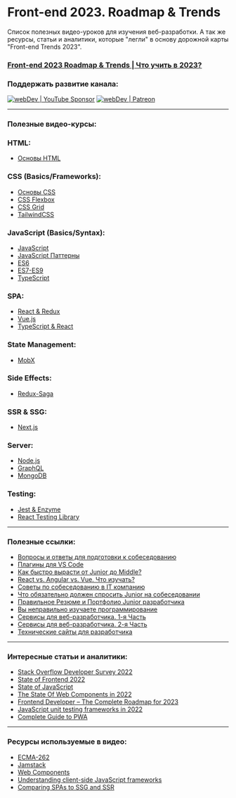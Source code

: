 # Front-end 2023. Roadmap & Trends
Список полезных видео-уроков для изучения веб-разработки.
А так же ресурсы, статьи и аналитики, которые "легли" в основу дорожной карты "Front-end Trends 2023".

### [Front-end 2023 Roadmap & Trends | Что учить в 2023?](https://youtu.be/VMjRWJWWDuo)

### Поддержать развитие канала:
[<img alt="webDev | YouTube Sponsor" src="https://img.shields.io/badge/Become a sponsor-F70000.svg?&style=for-the-badge&logo=youtube&logoColor=fff" />][sponsor]
[<img alt="webDev | Patreon" src="https://img.shields.io/badge/Become a patron-EF6451.svg?&style=for-the-badge&logo=patreon&logoColor=fff" />][patron]

---

### Полезные видео-курсы:

### HTML:
- [Основы HTML](https://www.youtube.com/watch?v=NUtloXE1L9U&list=PLNkWIWHIRwMFtHHg0amAgocYP-kZypbY7&index=1)

### CSS (Basics/Frameworks):
- [Основы CSS](https://www.youtube.com/watch?v=8pQKDVRc0T8&list=PLNkWIWHIRwMHUawuIEpPI_tOG7Mfhs_sA&index=1)
- [CSS Flexbox](https://www.youtube.com/watch?v=O-ytfplFQ3c&list=PLNkWIWHIRwMG0EUBS8rvTRVNL9IcxcawW&index=1)
- [CSS Grid](https://www.youtube.com/watch?v=LHW_M9mf4Is&list=PLNkWIWHIRwMHlq6yOP65F_rNH5wID1U21&index=1)
- [TailwindCSS](https://www.youtube.com/watch?v=3bbfisTVMcE&list=PLNkWIWHIRwMFN8qKfZ5Lgr29L5BoJKFfa&index=1)

### JavaScript (Basics/Syntax):
- [JavaScript](https://www.youtube.com/watch?v=DPfaa66OZj8&list=PLNkWIWHIRwMHKLotIS_d-wyj00pg0AnUg&index=1)
- [JavaScript Паттерны](https://www.youtube.com/watch?v=RyY6x_6ws4s&list=PLNkWIWHIRwMGzgvuPRFkDrpAygvdKJIE4&index=1)
- [ES6](https://www.youtube.com/watch?v=3PDq09nqCTs&list=PLNkWIWHIRwMGLJXugVvdK7i8UagGQNaXD&index=1)
- [ES7-ES9](https://www.youtube.com/watch?v=ZjR-oBsuQcs&list=PLNkWIWHIRwMH_05WTvIX419odDtStynm3&index=1)
- [TypeScript](https://www.youtube.com/watch?v=MtO76yEYbxA&list=PLNkWIWHIRwMEm1FgiLjHqSky27x5rXvQa&index=1)

### SPA:
- [React & Redux](https://www.youtube.com/watch?v=2vujABNBFAY&list=PLNkWIWHIRwME_Gv2vlWAR6TfeSXylYfw4&index=1)
- [Vue.js](https://www.youtube.com/watch?v=PCOP3uC_VwY&list=PLNkWIWHIRwMH7ahn9uvvc5PG3o1tLscgB&index=1)
- [TypeScript & React](https://www.youtube.com/watch?v=acO37eSCowc&list=PLNkWIWHIRwMFQBDhZ6HfwO9NL09X3N3Gq&index=1)

### State Management:
- [MobX](https://www.youtube.com/watch?v=SKy3vXLh8A8&list=PLNkWIWHIRwMFK-Gpb4NE45_1_Himhyi-K&index=1)

### Side Effects:
- [Redux-Saga](https://www.youtube.com/watch?v=TGqixbqAlxQ&list=PLNkWIWHIRwMFrVMaVMOYflo8R4QBk4vk0&index=1)

### SSR & SSG:
- [Next.js](https://www.youtube.com/watch?v=M1Y7JmaslkU&list=PLNkWIWHIRwMHjz7hM5o10BNc6dq0OMd2U&index=1)

### Server:
- [Node.js](https://www.youtube.com/watch?v=xJvAfWinaow&list=PLNkWIWHIRwMFtsaJ4b_wwkJDHKJeuAkP0&index=1)
- [GraphQL](https://www.youtube.com/watch?v=kZs7CXrtT-s&list=PLNkWIWHIRwMF2sVLwzRef0Cu5kzAOeRcu&index=1)
- [MongoDB](https://www.youtube.com/watch?v=xnR5XiQBdJw&list=PLNkWIWHIRwMFJ-3-gI7GC5JDg1ivbIKNR&index=1)

### Testing:
- [Jest & Enzyme](https://www.youtube.com/watch?v=2iUEhfRl1nY&list=PLNkWIWHIRwMFPcbK0AJVBYyNveXmMZhMS&index=1)
- [React Testing Library](https://www.youtube.com/watch?v=v4pycbXkP1Y&list=PLNkWIWHIRwMEsMUc0B-lYb7DTLroWlKLK&index=1)

---

### Полезные ссылки:

- [Вопросы и ответы для подготовки к собеседованию](https://github.com/YauhenKavalchuk/interview-questions)
- [Плагины для VS Code](https://youtu.be/g8LmiLTXkqo)
- [Как быстро вырасти от Junior до Middle?](https://youtu.be/GJ6zdwngeTo)
- [React vs. Angular vs. Vue. Что изучать?](https://youtu.be/jOgBIt4Lki0)
- [Советы по собеседованию в IT компанию](https://youtu.be/VYvu-oKYcSg)
- [Что обязательно должен спросить Junior на собеседовании](https://youtu.be/n5hbeJrGoj8)
- [Правильное Резюме и Портфолио Junior разработчика](https://youtu.be/Ds46EE-4DNs)
- [Вы неправильно изучаете программирование](https://youtu.be/tFTslbYdJFQ)
- [Сервисы для веб-разработчика. 1-я Часть](https://youtu.be/EeoQepXaOBY)
- [Сервисы для веб-разработчика. 2-я Часть](https://youtu.be/Dq49ZHyyg_U)
- [Технические сайты для разработчика](https://youtu.be/xMxtK18MCEQ)

---

### Интересные статьи и аналитики:
- [Stack Overflow Developer Survey 2022](https://survey.stackoverflow.co/2022/#technology)
- [State of Frontend 2022](https://tsh.io/state-of-frontend/)
- [State of JavaScript](https://stateofjs.com/en-us/)
- [The State Of Web Components in 2022](https://dev.to/steveblue/the-state-of-web-components-in-2022-1ip3)
- [Frontend Developer – The Complete Roadmap for 2023](https://www.codelivly.com/frontend-developer-roadmap/)
- [JavaScript unit testing frameworks in 2022](https://raygun.com/blog/javascript-unit-testing-frameworks)
- [Complete Guide to PWA](https://scandiweb.com/blog/learn-all-about-progressive-web-apps/)

---

### Ресурсы используемые в видео:
- [ECMA-262](https://www.ecma-international.org/publications-and-standards/standards/ecma-262/)
- [Jamstack](https://jamstack.org/community/)
- [Web Components](https://www.webcomponents.org)
- [Understanding client-side JavaScript frameworks](https://developer.mozilla.org/en-US/docs/Learn/Tools_and_testing/Client-side_JavaScript_frameworks)
- [Comparing SPAs to SSG and SSR](https://fauna.com/blog/comparing-spas-to-ssg-and-ssr)

[sponsor]: https://www.youtube.com/channel/UCE9ODjNIkOHrnSdkYWLfYhg/join
[patron]: https://www.patreon.com/YauhenKavalchuk
